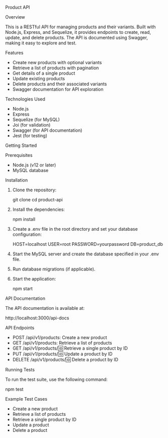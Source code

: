 Product API

Overview

This is a RESTful API for managing products and their variants. Built with Node.js, Express, and Sequelize, it provides endpoints to create, read, update, and delete products. The API is documented using Swagger, making it easy to explore and test.

Features

- Create new products with optional variants
- Retrieve a list of products with pagination
- Get details of a single product
- Update existing products
- Delete products and their associated variants
- Swagger documentation for API exploration

Technologies Used

- Node.js
- Express
- Sequelize (for MySQL)
- Joi (for validation)
- Swagger (for API documentation)
- Jest (for testing)

Getting Started

Prerequisites

- Node.js (v12 or later)
- MySQL database

Installation

1. Clone the repository:

   git clone <repository-url>
   cd product-api

2. Install the dependencies:

   npm install

3. Create a .env file in the root directory and set your database configuration:

   HOST=localhost
   USER=root
   PASSWORD=yourpassword
   DB=product_db

4. Start the MySQL server and create the database specified in your .env file.

5. Run database migrations (if applicable).

6. Start the application:

   npm start

API Documentation

The API documentation is available at:

http://localhost:3000/api-docs

API Endpoints

- POST /api/v1/products: Create a new product
- GET /api/v1/products: Retrieve a list of products
- GET /api/v1/products/:id: Retrieve a single product by ID
- PUT /api/v1/products/:id: Update a product by ID
- DELETE /api/v1/products/:id: Delete a product by ID

Running Tests

To run the test suite, use the following command:

npm test

Example Test Cases

- Create a new product
- Retrieve a list of products
- Retrieve a single product by ID
- Update a product
- Delete a product